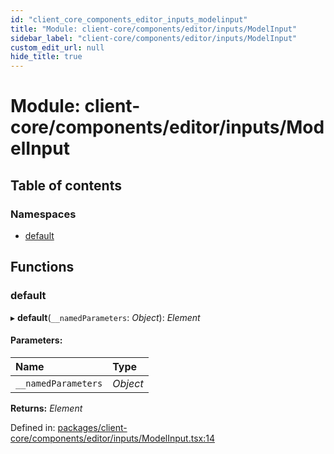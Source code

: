 ```yaml
---
id: "client_core_components_editor_inputs_modelinput"
title: "Module: client-core/components/editor/inputs/ModelInput"
sidebar_label: "client-core/components/editor/inputs/ModelInput"
custom_edit_url: null
hide_title: true
---
```


# Module: client-core/components/editor/inputs/ModelInput

## Table of contents

### Namespaces

- [default](client_core_components_editor_inputs_modelinput.default.md)

## Functions

### default

▸ **default**(`__namedParameters`: *Object*): *Element*

#### Parameters:

Name | Type |
:------ | :------ |
`__namedParameters` | *Object* |

**Returns:** *Element*

Defined in: [packages/client-core/components/editor/inputs/ModelInput.tsx:14](https://github.com/xr3ngine/xr3ngine/blob/5c3dcaef1/packages/client-core/components/editor/inputs/ModelInput.tsx#L14)
